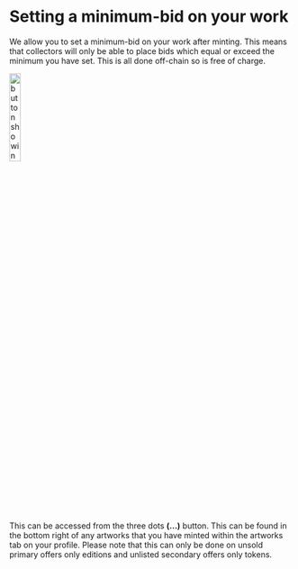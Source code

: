 # Setting a minimum-bid on your work

We allow you to set a minimum-bid on your work after minting. This means that collectors will only be able to place bids which equal or exceed the minimum you have set. This is all done off-chain so is free of charge.


<img src="https://storage.googleapis.com/public-blog-asset/doc-site/delete-button-profile.png" alt="button showing delete" width="20%"> 


This can be accessed from the three dots <strong>(...)</strong> button. This can be found in the bottom right of any artworks that you have minted within the artworks tab on your profile. Please note that this can only be done on unsold primary offers only editions and unlisted secondary offers only tokens.         